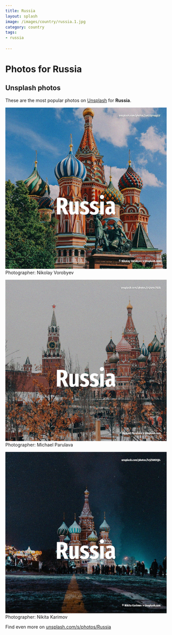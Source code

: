 ```yaml
---
title: Russia
layout: splash
image: /images/country/russia.1.jpg
category: country
tags:
- russia

---
```

# Photos for Russia
 
## Unsplash photos
These are the most popular photos on [Unsplash](https://unsplash.com) for **Russia**.
 
![Russia](/images/country/russia.1.jpg)
Photographer:  Nikolay Vorobyev
 
![Russia](/images/country/russia.2.jpg)
Photographer:  Michael Parulava
 
![Russia](/images/country/russia.3.jpg)
Photographer:  Nikita Karimov
 
Find even more on [unsplash.com/s/photos/Russia](https://unsplash.com/s/photos/Russia)
 
